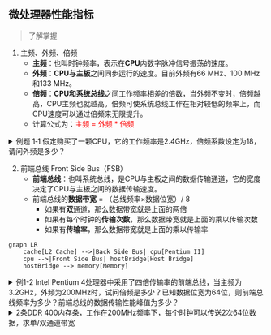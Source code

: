 ## 微处理器性能指标

> 了解掌握

1. 主频、外频、倍频
   - **主频**：也叫时钟频率，表示在**CPU**内数字脉冲信号振荡的速度。
   - **外频**：**CPU与主板**之间同步运行的速度。目前外频有66 MHz、100 MHz和133 MHz。
   - **倍频**：**CPU和系统总线**之间工作频率相差的倍数，当外频不变时，倍频越高，CPU主频也就越高。倍频可使系统总线工作在相对较低的频率上，而CPU速度可以通过倍频来无限提升。
   - 计算公式为：<font color=red>主频 = 外频 * 倍频</font>


<details>
<summary>
例题 1‑1 假定购买了一颗CPU，它的工作频率是2.4GHz，倍频系数设定为18，请问外频是多少？
</summary>
解答：2.4GHz/18 ≈ 133MHz ，因此在设置主板跳线时应将主板频率置为133MHz。

> 这里的 1GHz = 1000MHz
</details>

2. 前端总线 Front Side Bus（FSB）
   - **前端总线**：也叫系统总线，是CPU与主板之间的数据传输通道，它的宽度决定了CPU与主板之间的数据传输速度。
   - 前端总线的**数据带宽** = （总线频率×数据位宽）/ 8
     - 如果有**双**通道，那么数据带宽就是上面的两倍
     - 如果有每个时钟的**传输次数**，那么数据带宽就是上面的乘以传输次数
     - 如果有**传输率**，那么数据带宽就是上面的乘以传输率

<!-- 下面为英文graph -->

```mermaid
graph LR
    cache[L2 Cache] -->|Back Side Bus| cpu[Pentium II]
    cpu -->|Front Side Bus| hostBridge[Host Bridge]
    hostBridge --> memory[Memory]
```


<details> 
<summary>例1-2 Intel Pentium 4处理器中采用了四倍传输率的前端总线，当主频为3.2GHz，外频为200MHz时，试问倍频是多少？已知数据位宽为64位，则前端总线频率为多少？前端总线的数据传输性能峰值为多少？</summary>

- 倍频 = 3.2GHz/200MHz = 16
- FSB频率 = 200MHz×4 = 800MHz
- 峰值传输性能 = 200M×4×64÷8 = 6.4G/s 
</details>


<details> 
<summary>2条DDR 400内存条，工作在200MHz频率下，每个时钟可以传送2次64位数据，求单/双通道带宽</summary>
解析：

2条DDR 400内存条，工作在200MHz频率下，每个时钟可以传送<font color=green>2</font>次<font color=red>64</font>位数据，则单/双通道带宽为

- 单通道：200MHz×<font color=green>2</font>×<font color=red>64</font>÷8 = 3.2G/s
- <font color=purple>双</font>通道：200MHz×<font color=green>2</font>×<font color=red>64</font>÷8×<font color=purple>2</font> = 6.4G/s 
</details>